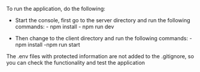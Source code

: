To run the application, do the following:

- Start the console, first go to the server directory and run the following commands:
      - npm install
      - npm run dev
  
- Then change to the client directory and run the following commands:
      -npm install
      -npm run start


The .env files with protected information are not added to the .gitignore, so you can check the functionality and test the application